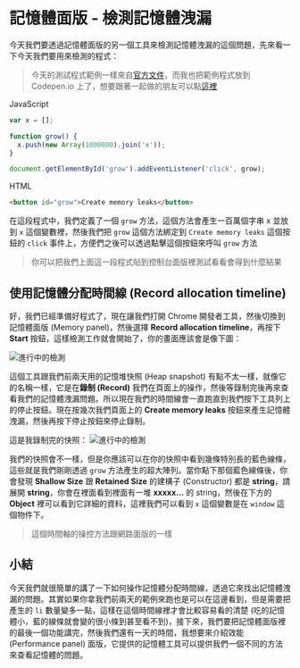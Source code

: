 # 記憶體面版 - 檢測記憶體洩漏
今天我們要透過記憶體面版的另一個工具來檢測記憶體洩漏的這個問題，先來看一下今天我們要用來檢測的程式：

> 今天的測試程式範例一樣來自[官方文件](https://developers.google.com/web/tools/chrome-devtools/memory-problems/)，而我也把範例程式放到 Codepen.io 上了，想要跟著一起做的朋友可以點[這裡](https://codepen.io/konekoya/pen/LeWVbO)

JavaScript
```js
var x = [];

function grow() {
  x.push(new Array(1000000).join('x'));
}

document.getElementById('grow').addEventListener('click', grow);
```

HTML
```html
<button id="grow">Create memory leaks</button>
```

在這段程式中，我們定義了一個 `grow` 方法，這個方法會產生一百萬個字串 x 並放到 `x` 這個變數裡，然後我們把 `grow` 這個方法綁定到 `Create memory leaks` 這個按鈕的 `click` 事件上，方便們之後可以透過點擊這個按鈕來呼叫 `grow` 方法

> 你可以把我們上面這一段程式貼到控制台面版裡測試看看會得到什麼結果


## 使用記憶體分配時間線 (Record allocation timeline)

好，我們已經準備好程式了，現在讓我們打開 Chrome 開發者工具，然後切換到記憶體面版 (Memory panel)，然後選擇 **Record allocation timeline**，再按下 **Start** 按鈕，這樣檢測工作就會開始了，你的畫面應該會是像下圖：

![進行中的檢測]()

這個工具跟我們前兩天用的記憶堆快照 (Heap snapshot) 有點不太一樣，就像它的名稱一樣，它是在**錄制 (Record)** 我們在頁面上的操作，然後等錄制完後再來查看我們的記憶體洩漏問題。所以現在我們的時間線會一直跑直到我們按下工具列上的停止按鈕。現在按幾次我們頁面上的 **Create memory leaks** 按鈕來產生記憶體洩漏，然後再按下停止按鈕來停止錄制。

這是我錄制完的快照：
![進行中的檢測]()

我們的快照會不一樣，但是你應該可以在你的快照中看到幾條特別長的藍色線條，這些就是我們剛剛透過 `grow` 方法產生的超大陣列。當你點下那個藍色線條後，你會發現 **Shallow Size** 跟 **Retained Size** 的建構子 (Constructor) 都是 **string**，請展開 **string**，你會在裡面看到裡面有一堆 **xxxxx...** 的 string，然後在下方的 **Object** 裡可以看到它詳細的資料，這裡我們可以看到 `x` 這個變數是在 `window` 這個物件下。

> 這個時間軸的操控方法跟網路面版的一樣

## 小結
今天我們就很簡單的講了一下如何操作記憶體分配時間線，透過它來找出記憶體洩漏的問題。其實如果你拿我們前兩天的範例來跑也是可以在這邊看到，但是需要把產生的 `li` 數量變多一點，這樣在這個時間線裡才會比較容易看的清楚 (吃的記憶體小，藍的線條就會變的很小條到甚至看不到)，接下來，我們要把記憶體面版裡的最後一個功能講完，然後我們還有一天的時間，我想要來介紹效能 (Performance panel) 面版，它提供的記憶體工具可以提供我們一個不同的方法來查看記憶體的問題。

